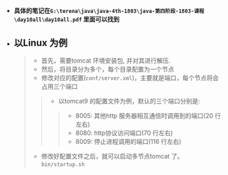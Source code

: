 

- #### 具体的笔记在`G:\terena\java\java-4th-1803\java-第四阶段-1803-课程\day10all\day10all.pdf` 里面可以找到

- ## 以Linux 为例
    > - 首先，需要tomcat 环境安装包, 并对其进行解压.
    > - 然后，将目录分为多个，每个目录配置为一个节点
    > - 修改对应的配置(`conf/server.xml`)，主要就是端口，每个节点将会占用三个端口
    >> - 以tomcat9 的配置文件为例，默认的三个端口分别是: 
    >>> - 8005: 其他http 服务器相互通信时调用到的端口(20 行左右)
    >>> - 8080: http协议访问端口(70 行左右)
    >>> - 8009: 停止进程调用的端口(116 行左右)
    > - 修改好配置文件之后，就可以启动多节点tomcat 了。 `bin/startup.sh`




